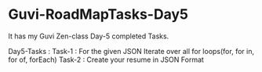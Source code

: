 # Guvi-RoadMapTasks-Day5
It has my Guvi Zen-class Day-5 completed Tasks.

Day5-Tasks :
Task-1 : For the given JSON Iterate over all for loops(for, for in, for of, forEach)
Task-2 : Create your resume in JSON Format
